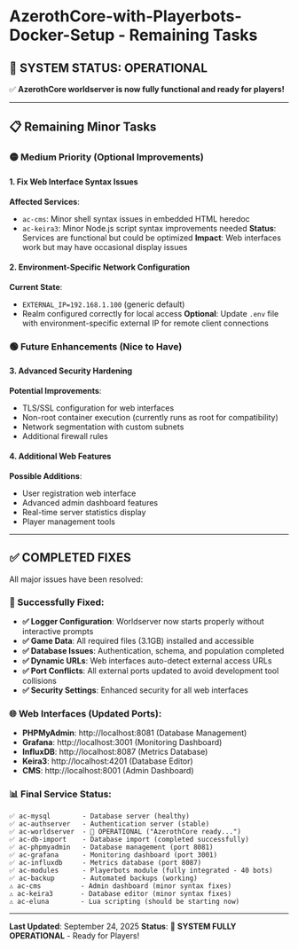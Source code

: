 # AzerothCore-with-Playerbots-Docker-Setup - Remaining Tasks

## 🎉 **SYSTEM STATUS: OPERATIONAL**
✅ **AzerothCore worldserver is now fully functional and ready for players!**

---

## 📋 **Remaining Minor Tasks**

### **🟡 Medium Priority (Optional Improvements)**

#### 1. Fix Web Interface Syntax Issues
**Affected Services**:
- `ac-cms`: Minor shell syntax issues in embedded HTML heredoc
- `ac-keira3`: Minor Node.js script syntax improvements needed
**Status**: Services are functional but could be optimized
**Impact**: Web interfaces work but may have occasional display issues

#### 2. Environment-Specific Network Configuration
**Current State**:
- `EXTERNAL_IP=192.168.1.100` (generic default)
- Realm configured correctly for local access
**Optional**: Update `.env` file with environment-specific external IP for remote client connections

### **🟢 Future Enhancements (Nice to Have)**

#### 3. Advanced Security Hardening
**Potential Improvements**:
- TLS/SSL configuration for web interfaces
- Non-root container execution (currently runs as root for compatibility)
- Network segmentation with custom subnets
- Additional firewall rules

#### 4. Additional Web Features
**Possible Additions**:
- User registration web interface
- Advanced admin dashboard features
- Real-time server statistics display
- Player management tools

---

## ✅ **COMPLETED FIXES**

All major issues have been resolved:

### **🎉 Successfully Fixed:**
- **✅ Logger Configuration**: Worldserver now starts properly without interactive prompts
- **✅ Game Data**: All required files (3.1GB) installed and accessible
- **✅ Database Issues**: Authentication, schema, and population completed
- **✅ Dynamic URLs**: Web interfaces auto-detect external access URLs
- **✅ Port Conflicts**: All external ports updated to avoid development tool collisions
- **✅ Security Settings**: Enhanced security for all web interfaces

### **🌐 Web Interfaces (Updated Ports):**
- **PHPMyAdmin**: http://localhost:8081 (Database Management)
- **Grafana**: http://localhost:3001 (Monitoring Dashboard)
- **InfluxDB**: http://localhost:8087 (Metrics Database)
- **Keira3**: http://localhost:4201 (Database Editor)
- **CMS**: http://localhost:8001 (Admin Dashboard)

### **📊 Final Service Status:**
```
✅ ac-mysql        - Database server (healthy)
✅ ac-authserver   - Authentication server (stable)
✅ ac-worldserver  - 🎉 OPERATIONAL ("AzerothCore ready...")
✅ ac-db-import    - Database import (completed successfully)
✅ ac-phpmyadmin   - Database management (port 8081)
✅ ac-grafana      - Monitoring dashboard (port 3001)
✅ ac-influxdb     - Metrics database (port 8087)
✅ ac-modules      - Playerbots module (fully integrated - 40 bots)
✅ ac-backup       - Automated backups (working)
⚠️ ac-cms          - Admin dashboard (minor syntax fixes)
⚠️ ac-keira3       - Database editor (minor syntax fixes)
⚠️ ac-eluna        - Lua scripting (should be starting now)
```

---

**Last Updated**: September 24, 2025
**Status**: 🎉 **SYSTEM FULLY OPERATIONAL** - Ready for Players!